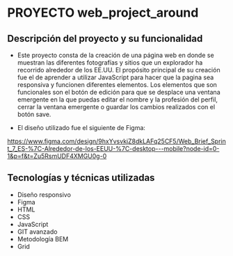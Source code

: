 # PROYECTO web_project_around

## Descripción del proyecto y su funcionalidad

- Este proyecto consta de la creación de una página web en donde se muestran las diferentes fotografías y sitios que un explorador ha recorrido alrededor de los EE.UU. El propósito principal de su creación fue el de aprender a utilizar JavaScript para hacer que la pagina sea responsiva y funcionen diferentes elementos. Los elementos que son funcionales son el botón de edición para que se desplace una ventana emergente en la que puedas editar el nombre y la profesión del perfil, cerrar la ventana emergente o guardar los cambios realizados con el botón save.

- El diseño utilizado fue el siguiente de Figma:

https://www.figma.com/design/9hxYvsvkjZ8dkLAFq25CF5/Web_Brief_Sprint_7_ES-%7C-Alrededor-de-los-EEUU-%7C-desktop---mobile?node-id=0-1&p=f&t=Zu5RsmUDF4XMGU0g-0

## Tecnologías y técnicas utilizadas

- Diseño responsivo
- Figma
- HTML
- CSS
- JavaScript
- GIT avanzado
- Metodología BEM
- Grid
